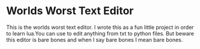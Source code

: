# Worlds Worst Text Editor
This is the worlds worst text editor. I wrote this as a fun little project in order to learn lua.You can use to edit anything from txt to python files. But beware this editor is bare bones and when I say bare bones I mean bare bones.

